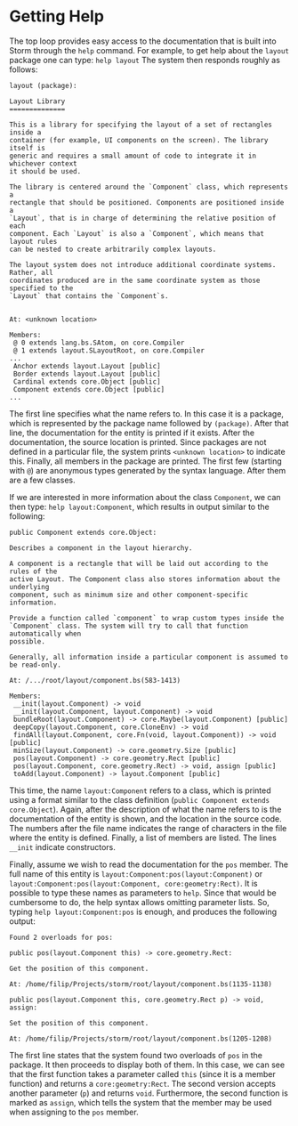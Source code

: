 Getting Help
============

The top loop provides easy access to the documentation that is built into Storm through the `help`
command.  For example, to get help about the `layout` package one can type: `help layout` The system
then responds roughly as follows:

```
layout (package):

Layout Library
==============

This is a library for specifying the layout of a set of rectangles inside a
container (for example, UI components on the screen). The library itself is
generic and requires a small amount of code to integrate it in whichever context
it should be used.

The library is centered around the `Component` class, which represents a
rectangle that should be positioned. Components are positioned inside a
`Layout`, that is in charge of determining the relative position of each
component. Each `Layout` is also a `Component`, which means that layout rules
can be nested to create arbitrarily complex layouts.

The layout system does not introduce additional coordinate systems. Rather, all
coordinates produced are in the same coordinate system as those specified to the
`Layout` that contains the `Component`s.


At: <unknown location>

Members:
 @ 0 extends lang.bs.SAtom, on core.Compiler
 @ 1 extends layout.SLayoutRoot, on core.Compiler
...
 Anchor extends layout.Layout [public]
 Border extends layout.Layout [public]
 Cardinal extends core.Object [public]
 Component extends core.Object [public]
...
```

The first line specifies what the name refers to. In this case it is a package, which is represented
by the package name followed by `(package)`. After that line, the documentation for the entity is
printed if it exists. After the documentation, the source location is printed. Since packages are
not defined in a particular file, the system prints `<unknown location>` to indicate this. Finally,
all members in the package are printed. The first few (starting with `@`) are anonymous types
generated by the syntax language. After them are a few classes.

If we are interested in more information about the class `Component`, we can then type: `help
layout:Component`, which results in output similar to the following:

```
public Component extends core.Object:

Describes a component in the layout hierarchy.

A component is a rectangle that will be laid out according to the rules of the
active Layout. The Component class also stores information about the underlying
component, such as minimum size and other component-specific information.

Provide a function called `component` to wrap custom types inside the
`Component` class. The system will try to call that function automatically when
possible.

Generally, all information inside a particular component is assumed to be read-only.

At: /.../root/layout/component.bs(583-1413)

Members:
 __init(layout.Component) -> void
 __init(layout.Component, layout.Component) -> void
 bundleRoot(layout.Component) -> core.Maybe(layout.Component) [public]
 deepCopy(layout.Component, core.CloneEnv) -> void
 findAll(layout.Component, core.Fn(void, layout.Component)) -> void [public]
 minSize(layout.Component) -> core.geometry.Size [public]
 pos(layout.Component) -> core.geometry.Rect [public]
 pos(layout.Component, core.geometry.Rect) -> void, assign [public]
 toAdd(layout.Component) -> layout.Component [public]
```

This time, the name `layout:Component` refers to a class, which is printed using a format similar to
the class definition (`public Component extends core.Object`). Again, after the description of what
the name refers to is the documentation of the entity is shown, and the location in the source code.
The numbers after the file name indicates the range of characters in the file where the entity is
defined. Finally, a list of members are listed. The lines `__init` indicate constructors.

Finally, assume we wish to read the documentation for the `pos` member. The full name of this entity
is `layout:Component:pos(layout:Component)` or `layout:Component:pos(layout:Component,
core:geometry:Rect)`. It is possible to type these names as parameters to `help`. Since that would
be cumbersome to do, the help syntax allows omitting parameter lists. So, typing `help
layout:Component:pos` is enough, and produces the following output:

```
Found 2 overloads for pos:

public pos(layout.Component this) -> core.geometry.Rect:

Get the position of this component.

At: /home/filip/Projects/storm/root/layout/component.bs(1135-1138)

public pos(layout.Component this, core.geometry.Rect p) -> void, assign:

Set the position of this component.

At: /home/filip/Projects/storm/root/layout/component.bs(1205-1208)
```

The first line states that the system found two overloads of `pos` in the package. It then proceeds
to display both of them. In this case, we can see that the first function takes a parameter called
`this` (since it is a member function) and returns a `core:geometry:Rect`. The second version
accepts another parameter (`p`) and returns `void`. Furthermore, the second function is marked as
`assign`, which tells the system that the member may be used when assigning to the `pos` member.
